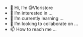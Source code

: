 - 👋 Hi, I’m @Vloristore
- 👀 I’m interested in ...
- 🌱 I’m currently learning ...
- 💞️ I’m looking to collaborate on ...
- 📫 How to reach me ...

<!---
Vloristore/Vloristore is a ✨ special ✨ repository because its `README.md` (this file) appears on your GitHub profile.
You can click the Preview link to take a look at your changes.
--->
